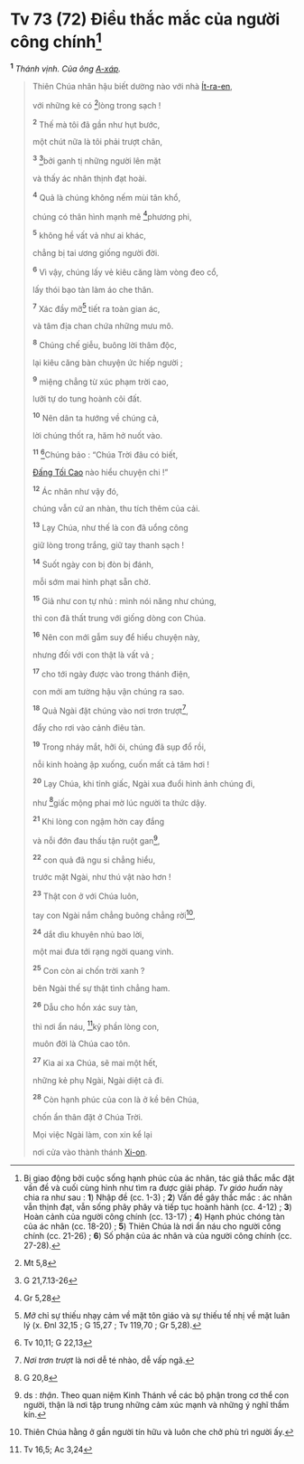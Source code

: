 # Tv 73 (72) Điều thắc mắc của người công chính[^1-057d90a6-f746-4012-9013-95eafbbf4103]

<sup><b>1</b></sup> _Thánh vịnh. Của ông [A-xáp]()._

> Thiên Chúa nhân hậu biết dường nào với nhà [Ít-ra-en](),
>
> với những kẻ có [^1@-057d90a6-f746-4012-9013-95eafbbf4103]lòng trong sạch !
>
> <sup><b>2</b></sup> Thế mà tôi đã gần như hụt bước,
>
> một chút nữa là tôi phải trượt chân,
>
> <sup><b>3</b></sup> [^2@-057d90a6-f746-4012-9013-95eafbbf4103]bởi ganh tị những người lên mặt
>
> và thấy ác nhân thịnh đạt hoài.
>
> <sup><b>4</b></sup> Quả là chúng không nếm mùi tân khổ,
>
> chúng có thân hình mạnh mẽ [^3@-057d90a6-f746-4012-9013-95eafbbf4103]phương phi,
>
> <sup><b>5</b></sup> không hề vất vả như ai khác,
>
> chẳng bị tai ương giống người đời.
>
> <sup><b>6</b></sup> Vì vậy, chúng lấy vẻ kiêu căng làm vòng đeo cổ,
>
> lấy thói bạo tàn làm áo che thân.
>
> <sup><b>7</b></sup> Xác đầy mỡ[^2-057d90a6-f746-4012-9013-95eafbbf4103] tiết ra toàn gian ác,
>
> và tâm địa chan chứa những mưu mô.
>
> <sup><b>8</b></sup> Chúng chế giễu, buông lời thâm độc,
>
> lại kiêu căng bàn chuyện ức hiếp người ;
>
> <sup><b>9</b></sup> miệng chẳng từ xúc phạm trời cao,
>
> lưỡi tự do tung hoành cõi đất.
>
> <sup><b>10</b></sup> Nên dân ta hướng về chúng cả,
>
> lời chúng thốt ra, hăm hở nuốt vào.
>
> <sup><b>11</b></sup> [^4@-057d90a6-f746-4012-9013-95eafbbf4103]Chúng bảo : “Chúa Trời đâu có biết,
>
> [Đấng Tối Cao]() nào hiểu chuyện chi !”
>
> <sup><b>12</b></sup> Ác nhân như vậy đó,
>
> chúng vẫn cứ an nhàn, thu tích thêm của cải.
>
> <sup><b>13</b></sup> Lạy Chúa, như thế là con đã uổng công
>
> giữ lòng trong trắng, giữ tay thanh sạch !
>
> <sup><b>14</b></sup> Suốt ngày con bị đòn bị đánh,
>
> mỗi sớm mai hình phạt sẵn chờ.
>
> <sup><b>15</b></sup> Giả như con tự nhủ : mình nói năng như chúng,
>
> thì con đã thất trung với giống dòng con Chúa.
>
> <sup><b>16</b></sup> Nên con mới gẫm suy để hiểu chuyện này,
>
> nhưng đối với con thật là vất vả ;
>
> <sup><b>17</b></sup> cho tới ngày được vào trong thánh điện,
>
> con mới am tường hậu vận chúng ra sao.
>
> <sup><b>18</b></sup> Quả Ngài đặt chúng vào nơi trơn trượt[^3-057d90a6-f746-4012-9013-95eafbbf4103],
>
> đẩy cho rơi vào cảnh điêu tàn.
>
> <sup><b>19</b></sup> Trong nháy mắt, hỡi ôi, chúng đã sụp đổ rồi,
>
> nỗi kinh hoàng ập xuống, cuốn mất cả tăm hơi !
>
> <sup><b>20</b></sup> Lạy Chúa, khi tỉnh giấc, Ngài xua đuổi hình ảnh chúng đi,
>
> như [^5@-057d90a6-f746-4012-9013-95eafbbf4103]giấc mộng phai mờ lúc người ta thức dậy.
>
> <sup><b>21</b></sup> Khi lòng con ngậm hờn cay đắng
>
> và nỗi đớn đau thấu tận ruột gan[^4-057d90a6-f746-4012-9013-95eafbbf4103],
>
> <sup><b>22</b></sup> con quả đã ngu si chẳng hiểu,
>
> trước mặt Ngài, như thú vật nào hơn !
>
> <sup><b>23</b></sup> Thật con ở với Chúa luôn,
>
> tay con Ngài nắm chẳng buông chẳng rời[^5-057d90a6-f746-4012-9013-95eafbbf4103],
>
> <sup><b>24</b></sup> dắt dìu khuyên nhủ bao lời,
>
> một mai đưa tới rạng ngời quang vinh.
>
> <sup><b>25</b></sup> Con còn ai chốn trời xanh ?
>
> bên Ngài thế sự thật tình chẳng ham.
>
> <sup><b>26</b></sup> Dẫu cho hồn xác suy tàn,
>
> thì nơi ẩn náu, [^6@-057d90a6-f746-4012-9013-95eafbbf4103]kỷ phần lòng con,
>
> muôn đời là Chúa cao tôn.
>
> <sup><b>27</b></sup> Kìa ai xa Chúa, sẽ mai một hết,
>
> những kẻ phụ Ngài, Ngài diệt cả đi.
>
> <sup><b>28</b></sup> Còn hạnh phúc của con là ở kề bên Chúa,
>
> chốn ẩn thân đặt ở Chúa Trời.
>
> Mọi việc Ngài làm, con xin kể lại
>
> nơi cửa vào thành thánh [Xi-on]().

[^1-057d90a6-f746-4012-9013-95eafbbf4103]: Bị giao động bởi cuộc sống hạnh phúc của ác nhân, tác giả thắc mắc đặt vấn đề và cuối cùng hình như tìm ra được giải pháp. _Tv giáo huấn_ này chia ra như sau : **1**) Nhập đề (cc. 1-3) ; **2**) Vấn đề gây thắc mắc : ác nhân vẫn thịnh đạt, vẫn sống phây phây và tiếp tục hoành hành (cc. 4-12) ; **3**) Hoàn cảnh của người công chính (cc. 13-17) ; **4**) Hạnh phúc chóng tàn của ác nhân (cc. 18-20) ; **5**) Thiên Chúa là nơi ẩn náu cho người công chính (cc. 21-26) ; **6**) Số phận của ác nhân và của người công chính (cc. 27-28).

[^2-057d90a6-f746-4012-9013-95eafbbf4103]: _Mỡ_ chỉ sự thiếu nhạy cảm về mặt tôn giáo và sự thiếu tế nhị về mặt luân lý (x. Đnl 32,15 ; G 15,27 ; Tv 119,70 ; Gr 5,28).

[^3-057d90a6-f746-4012-9013-95eafbbf4103]: _Nơi trơn trượt_ là nơi dễ té nhào, dễ vấp ngã.

[^4-057d90a6-f746-4012-9013-95eafbbf4103]: ds : _thận_. Theo quan niệm Kinh Thánh về các bộ phận trong cơ thể con người, thận là nơi tập trung những cảm xúc mạnh và những ý nghĩ thầm kín.

[^5-057d90a6-f746-4012-9013-95eafbbf4103]: Thiên Chúa hằng ở gần người tín hữu và luôn che chở phù trì người ấy.

[^1@-057d90a6-f746-4012-9013-95eafbbf4103]: Mt 5,8

[^2@-057d90a6-f746-4012-9013-95eafbbf4103]: G 21,7.13-26

[^3@-057d90a6-f746-4012-9013-95eafbbf4103]: Gr 5,28

[^4@-057d90a6-f746-4012-9013-95eafbbf4103]: Tv 10,11; G 22,13

[^5@-057d90a6-f746-4012-9013-95eafbbf4103]: G 20,8

[^6@-057d90a6-f746-4012-9013-95eafbbf4103]: Tv 16,5; Ac 3,24
